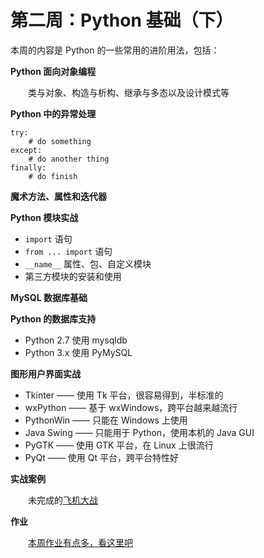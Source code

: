 # 第二周：Python 基础（下）

本周的内容是 Python 的一些常用的进阶用法，包括：

**Python 面向对象编程**

　　类与对象、构造与析构、继承与多态以及设计模式等

**Python 中的异常处理**

```
try:
	# do something
except:
	# do another thing
finally:
	# do finish
```

**魔术方法、属性和迭代器**


**Python 模块实战**

 - `import` 语句
 - `from ... import` 语句
 - `__name__` 属性、包、自定义模块
 - 第三方模块的安装和使用


**MySQL 数据库基础**


**Python 的数据库支持**

 - Python 2.7 使用 mysqldb
 - Python 3.x 使用 PyMySQL


**图形用户界面实战**

 - Tkinter —— 使用 Tk 平台，很容易得到，半标准的
 - wxPython —— 基于 wxWindows，跨平台越来越流行
 - PythonWin —— 只能在 Windows 上使用
 - Java Swing —— 只能用于 Python，使用本机的 Java GUI
 - PyGTK —— 使用 GTK 平台，在 Linux 上很流行
 - PyQt —— 使用 Qt 平台，跨平台特性好


**实战案例**

　　未完成的[飞机大战](https://gitee.com/luhuadong/Python_Learning/tree/master/2nd_week/plane_demo)


**作业**

　　[本周作业有点多，看这里吧](https://gitee.com/luhuadong/Python_Learning/tree/master/2nd_week/homework)


